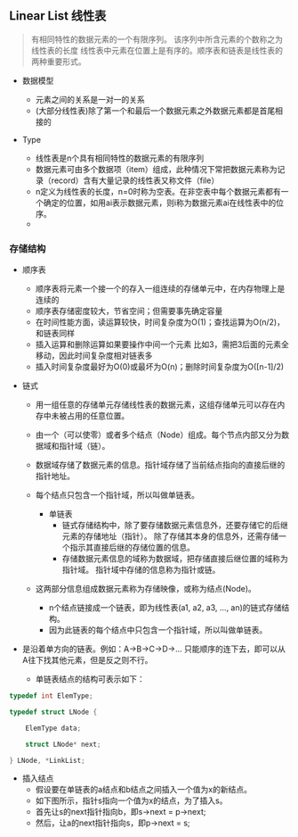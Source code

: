 ## Linear List 线性表
> 有相同特性的数据元素的一个有限序列。 该序列中所含元素的个数称之为线性表的长度
线性表中元素在位置上是有序的。顺序表和链表是线性表的两种重要形式。

* 数据模型
  * 元素之间的关系是一对一的关系
  * (大部分线性表)除了第一个和最后一个数据元素之外数据元素都是首尾相接的 


* Type
  * 线性表是n个具有相同特性的数据元素的有限序列
  * 数据元素可由多个数据项（item）组成，此种情况下常把数据元素称为记录（record）含有大量记录的线性表又称文件（file）
  * n定义为线性表的长度，n=0时称为空表。在非空表中每个数据元素都有一个确定的位置，如用ai表示数据元素，则i称为数据元素ai在线性表中的位序。
  * 
  
### 存储结构
 * 顺序表
   * 顺序表将元素一个接一个的存入一组连续的存储单元中，在内存物理上是连续的
    * 顺序表存储密度较大，节省空间；但需要事先确定容量
    * 在时间性能方面，读运算较快，时间复杂度为O(1)；查找运算为O(n/2)，和链表同样
    * 插入运算和删除运算如果要操作中间一个元素 比如3，需把3后面的元素全移动，因此时间复杂度相对链表多
    * 插入时间复杂度最好为O(0)或最坏为O(n)；删除时间复杂度为O([n-1]/2)
   

* 链式
  * 用一组任意的存储单元存储线性表的数据元素，这组存储单元可以存在内存中未被占用的任意位置。
  * 由一个（可以使零）或者多个结点（Node）组成。每个节点内部又分为数据域和指针域（链）。
  * 数据域存储了数据元素的信息。指针域存储了当前结点指向的直接后继的指针地址。
  * 每个结点只包含一个指针域，所以叫做单链表。
    * 单链表
        * 链式存储结构中，除了要存储数据元素信息外，还要存储它的后继元素的存储地址（指针）。
          除了存储其本身的信息外，还需存储一个指示其直接后继的存储位置的信息。
      * 存储数据元素信息的域称为数据域，把存储直接后继位置的域称为指针域。
        指针域中存储的信息称为指针或链。

  * 这两部分信息组成数据元素称为存储映像，或称为结点(Node)。
    * n个结点链接成一个链表，即为线性表(a1, a2, a3, …, an)的链式存储结构。
    * 因为此链表的每个结点中只包含一个指针域，所以叫做单链表。
    
* 是沿着单方向的链表。例如：A->B->C->D->... 只能顺序的连下去，即可以从A往下找其他元素，但是反之则不行。
	* 单链表结点的结构可表示如下：
```c
typedef int ElemType;

typedef struct LNode {

    ElemType data;

    struct LNode* next;

} LNode, *LinkList;
```


* 插入结点
	* 假设要在单链表的a结点和b结点之间插入一个值为x的新结点。
	* 如下图所示，指针s指向一个值为x的结点，为了插入s。
	* 首先让s的next指针指向b，即s->next = p->next;
	* 然后，让a的next指针指向s，即p->next = s;

 

 
